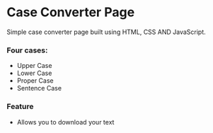 # Case Converter Page

Simple case converter page built using HTML, CSS AND JavaScript.
### Four cases:
- Upper Case
- Lower Case
- Proper Case
- Sentence Case

### Feature
- Allows you to download your text
